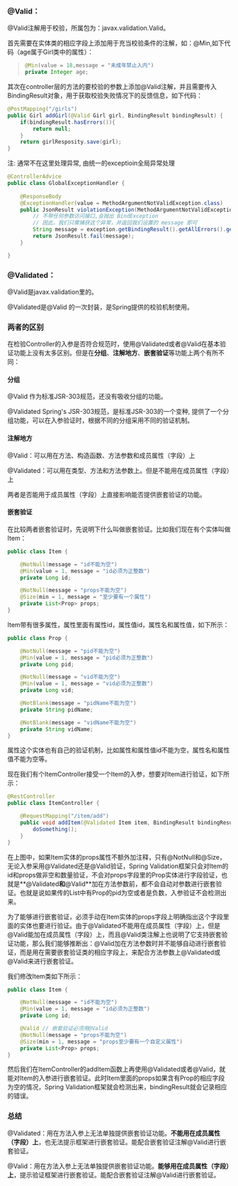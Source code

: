 ### @Valid：

 @Valid注解用于校验，所属包为：javax.validation.Valid。 

 首先需要在实体类的相应字段上添加用于充当校验条件的注解，如：@Min,如下代码（age属于Girl类中的属性）： 

> ```java
> @Min(value = 18,message = "未成年禁止入内")  
> private Integer age; 
> ```

 其次在controller层的方法的要校验的参数上添加@Valid注解，并且需要传入BindingResult对象，用于获取校验失败情况下的反馈信息，如下代码： 

```java
@PostMapping("/girls")  
public Girl addGirl(@Valid Girl girl, BindingResult bindingResult) {  
    if(bindingResult.hasErrors()){    					                 	           System.out.println(bindingResult.getFieldError().getDefaultMessage()); 
        return null;  
    }  
    return girlResposity.save(girl);  
}
```

 注: 通常不在这里处理异常, 由统一的exceptioin全局异常处理 

```java
@ControllerAdvice
public class GlobalExceptionHandler {
    
    @ResponseBody
    @ExceptionHandler(value = MethodArgumentNotValidException.class)
    public JsonResult violationException(MethodArgumentNotValidException exception) {
        // 不带任何参数访问接口,会抛出 BindException
        // 因此，我们只需捕获这个异常，并返回我们设置的 message 即可
        String message = exception.getBindingResult().getAllErrors().get(0).getDefaultMessage();
        return JsonResult.fail(message);
    }

}
```

### @Validated：

 @Valid是javax.validation里的。 

 @Validated是@Valid 的一次封装，是Spring提供的校验机制使用。 

### 两者的区别

在检验Controller的入参是否符合规范时，使用@Validated或者@Valid在基本验证功能上没有太多区别。但是在**分组**、**注解地方**、**嵌套验证**等功能上两个有所不同：

#### 分组

@Valid 作为标准JSR-303规范，还没有吸收分组的功能。 

@Validated Spring's JSR-303规范，是标准JSR-303的一个变种, 提供了一个分组功能，可以在入参验证时，根据不同的分组采用不同的验证机制。  

#### 注解地方

 @Valid：可以用在方法、构造函数、方法参数和成员属性（字段）上 

 @Validated：可以用在类型、方法和方法参数上。但是不能用在成员属性（字段）上 

 两者是否能用于成员属性（字段）上直接影响能否提供嵌套验证的功能。 

#### 嵌套验证

 在比较两者嵌套验证时，先说明下什么叫做嵌套验证。比如我们现在有个实体叫做Item： 

```java
public class Item {

    @NotNull(message = "id不能为空")
    @Min(value = 1, message = "id必须为正整数")
    private Long id;

    @NotNull(message = "props不能为空")
    @Size(min = 1, message = "至少要有一个属性")
    private List<Prop> props;
}
```

 Item带有很多属性，属性里面有属性id，属性值id，属性名和属性值，如下所示： 

```java
public class Prop {

    @NotNull(message = "pid不能为空")
    @Min(value = 1, message = "pid必须为正整数")
    private Long pid;

    @NotNull(message = "vid不能为空")
    @Min(value = 1, message = "vid必须为正整数")
    private Long vid;

    @NotBlank(message = "pidName不能为空")
    private String pidName;

    @NotBlank(message = "vidName不能为空")
    private String vidName;
}
```

 属性这个实体也有自己的验证机制，比如属性和属性值id不能为空，属性名和属性值不能为空等。 

 现在我们有个ItemController接受一个Item的入参，想要对Item进行验证，如下所示： 

```java
@RestController
public class ItemController {

    @RequestMapping("/item/add")
    public void addItem(@Validated Item item, BindingResult bindingResult) {
        doSomething();
    }
}
```

 在上图中，如果Item实体的props属性不额外加注释，只有@NotNull和@Size，无论入参采用@Validated还是@Valid验证，Spring Validation框架只会对Item的id和props做非空和数量验证，不会对props字段里的Prop实体进行字段验证，也就是**@Validated**和**@Valid**加在方法参数前，都不会自动对参数进行嵌套验证。也就是说如果传的List<Prop>中有Prop的pid为空或者是负数，入参验证不会检测出来。 

 为了能够进行嵌套验证，必须手动在Item实体的props字段上明确指出这个字段里面的实体也要进行验证。由于@Validated不能用在成员属性（字段）上，但是@Valid能加在成员属性（字段）上，而且@Valid类注解上也说明了它支持嵌套验证功能，那么我们能够推断出：@Valid加在方法参数时并不能够自动进行嵌套验证，而是用在需要嵌套验证类的相应字段上，来配合方法参数上@Validated或@Valid来进行嵌套验证。 

 我们修改Item类如下所示： 

```java
public class Item {

    @NotNull(message = "id不能为空")
    @Min(value = 1, message = "id必须为正整数")
    private Long id;

    @Valid // 嵌套验证必须用@Valid
    @NotNull(message = "props不能为空")
    @Size(min = 1, message = "props至少要有一个自定义属性")
    private List<Prop> props;
}
```

 然后我们在ItemController的addItem函数上再使用@Validated或者@Valid，就能对Item的入参进行嵌套验证。此时Item里面的props如果含有Prop的相应字段为空的情况，Spring Validation框架就会检测出来，bindingResult就会记录相应的错误。 

### 总结

@Validated：用在方法入参上无法单独提供嵌套验证功能。**不能用在成员属性（字段）上**，也无法提示框架进行嵌套验证。能配合嵌套验证注解@Valid进行嵌套验证。

@Valid：用在方法入参上无法单独提供嵌套验证功能。**能够用在成员属性（字段）上**，提示验证框架进行嵌套验证。能配合嵌套验证注解@Valid进行嵌套验证。